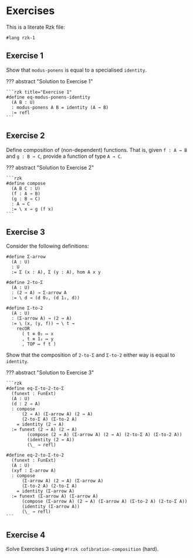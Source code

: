 # Exercises

This is a literate Rzk file:

```rzk
#lang rzk-1
```

## Exercise 1

Show that `modus-ponens` is equal to a specialised `identity`.

??? abstract "Solution to Exercise 1"

    ```rzk title="Exercise 1"
    #define eq-modus-ponens-identity
      (A B : U)
      : modus-ponens A B = identity (A → B)
      := refl
    ```

## Exercise 2

Define composition of (non-dependent) functions. That is, given `f : A → B`
and `g : B → C`, provide a function of type `A → C`.

??? abstract "Solution to Exercise 2"

    ```rzk
    #define compose
      (A B C : U)
      (f : A → B)
      (g : B → C)
      : A → C
      := \ x → g (f x)
    ```

## Exercise 3

Consider the following definitions:

```rzk
#define Σ-arrow
  (A : U)
  : U
  := Σ (x : A), Σ (y : A), hom A x y

#define 2-to-Σ
  (A : U)
  : (2 → A) → Σ-arrow A
  := \ d → (d 0₂, (d 1₂, d))

#define Σ-to-2
  (A : U)
  : (Σ-arrow A) → (2 → A)
  := \ (x, (y, f)) → \ t →
    recOR
      ( t ≡ 0₂ ↦ x
      , t ≡ 1₂ ↦ y
      , TOP ↦ f t )
```

Show that the composition of `2-to-Σ` and `Σ-to-2` either way
is equal to `identity`.

??? abstract "Solution to Exercise 3"

    ```rzk
    #define eq-Σ-to-2-to-Σ
      (funext : FunExt)
      (A : U)
      (d : 2 → A)
      : compose
          (2 → A) (Σ-arrow A) (2 → A)
          (2-to-Σ A) (Σ-to-2 A)
        = identity (2 → A)
      := funext (2 → A) (2 → A)
            (compose (2 → A) (Σ-arrow A) (2 → A) (2-to-Σ A) (Σ-to-2 A))
            (identity (2 → A))
            (\_ → refl)

    #define eq-2-to-Σ-to-2
      (funext : FunExt)
      (A : U)
      (xyf : Σ-arrow A)
      : compose
          (Σ-arrow A) (2 → A) (Σ-arrow A)
          (Σ-to-2 A) (2-to-Σ A)
        = identity (Σ-arrow A)
      := funext (Σ-arrow A) (Σ-arrow A)
          (compose (Σ-arrow A) (2 → A) (Σ-arrow A) (Σ-to-2 A) (2-to-Σ A))
          (identity (Σ-arrow A))
          (\_ → refl)
    ```

## Exercise 4

Solve Exercises 3 using `#!rzk cofibration-composition` (hard).
